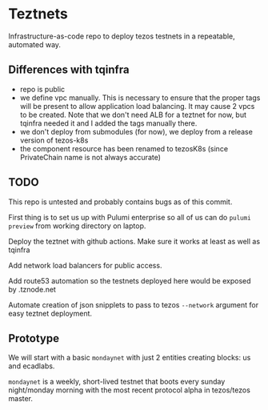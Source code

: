 # Teztnets

Infrastructure-as-code repo to deploy tezos testnets in a repeatable, automated way.

## Differences with tqinfra

* repo is public
* we define vpc manually. This is necessary to ensure that the proper tags will be present to allow application load balancing. It may cause 2 vpcs to be created. Note that we don't need ALB for a teztnet for now, but tqinfra needed it and I added the tags manually there.
* we don't deploy from submodules (for now), we deploy from a release version of tezos-k8s
* the component resource has been renamed to tezosK8s (since PrivateChain name is not always accurate)

## TODO

This repo is untested and probably contains bugs as of this commit.

First thing is to set us up with Pulumi enterprise so all of us can do `pulumi preview` from working directory on laptop.

Deploy the teztnet with github actions. Make sure it works at least as well as tqinfra

Add network load balancers for public access.

Add route53 automation so the testnets deployed here would be exposed by <teztnetname>.tznode.net

Automate creation of json snipplets to pass to tezos `--network` argument for easy teztnet deployment.

## Prototype

We will start with a basic `mondaynet` with just 2 entities creating blocks: us and ecadlabs.

`mondaynet` is a weekly, short-lived testnet that boots every sunday night/monday morning with the most recent protocol alpha in tezos/tezos master.

